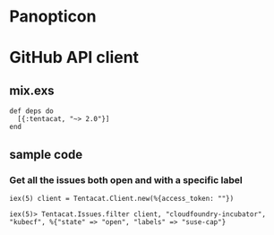 # Panopticon

# GitHub API client

## mix.exs

```
def deps do
  [{:tentacat, "~> 2.0"}]
end
```

## sample code

### Get all the issues both open and with a specific label 
```
iex(5) client = Tentacat.Client.new(%{access_token: ""})

iex(5)> Tentacat.Issues.filter client, "cloudfoundry-incubator", "kubecf", %{"state" => "open", "labels" => "suse-cap"}
```